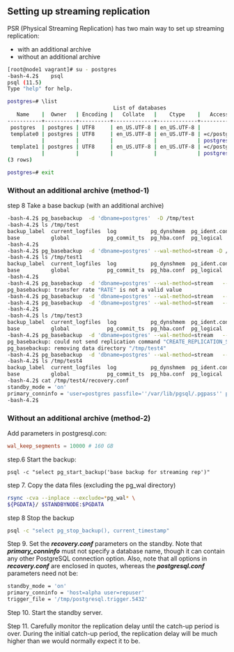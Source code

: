 ## Setting up streaming replication
PSR (Physical Streaming Replication)  has two main way to set up streaming replication:
*  with an additional archive
*  without an additional archive
```bash
[root@node1 vagrant]# su - postgres 
-bash-4.2$    psql 
psql (11.5)
Type "help" for help.

postgres=# \list
                                  List of databases
   Name    |  Owner   | Encoding |   Collate   |    Ctype    |   Access privileges
-----------+----------+----------+-------------+-------------+-----------------------
 postgres  | postgres | UTF8     | en_US.UTF-8 | en_US.UTF-8 |
 template0 | postgres | UTF8     | en_US.UTF-8 | en_US.UTF-8 | =c/postgres          +
           |          |          |             |             | postgres=CTc/postgres
 template1 | postgres | UTF8     | en_US.UTF-8 | en_US.UTF-8 | =c/postgres          +
           |          |          |             |             | postgres=CTc/postgres
(3 rows)

postgres=# exit
```
### Without  an additional archive (method-1)
step 8 Take a base  backup (with an additional archive)
```bash
-bash-4.2$ pg_basebackup  -d 'dbname=postgres'  -D /tmp/test
-bash-4.2$ ls /tmp/test
backup_label  current_logfiles  log           pg_dynshmem  pg_ident.conf  pg_multixact  pg_replslot  pg_snapshots  pg_stat_tmp  pg_tblspc    PG_VERSION  pg_xact               postgresql.conf
base          global            pg_commit_ts  pg_hba.conf  pg_logical     pg_notify     pg_serial    pg_stat       pg_subtrans  pg_twophase  pg_wal      postgresql.auto.conf
-bash-4.2$ 
-bash-4.2$ pg_basebackup  -d 'dbname=postgres' --wal-method=stream -D /tmp/test1
-bash-4.2$ ls /tmp/test1
backup_label  current_logfiles  log           pg_dynshmem  pg_ident.conf  pg_multixact  pg_replslot  pg_snapshots  pg_stat_tmp  pg_tblspc    PG_VERSION  pg_xact               postgresql.conf
base          global            pg_commit_ts  pg_hba.conf  pg_logical     pg_notify     pg_serial    pg_stat       pg_subtrans  pg_twophase  pg_wal      postgresql.auto.conf
-bash-4.2$ 
-bash-4.2$ pg_basebackup  -d 'dbname=postgres' --wal-method=stream   --max-rate=RATE  -D /tmp/test2
pg_basebackup: transfer rate "RATE" is not a valid value
-bash-4.2$ pg_basebackup  -d 'dbname=postgres' --wal-method=stream   --max-rate=3000  -D /tmp/test2
-bash-4.2$ pg_basebackup  -d 'dbname=postgres' --wal-method=stream   --max-rate=30000  --slot=myslotname --create-slot -D /tmp/test3
-bash-4.2$ 
-bash-4.2$ ls /tmp/test3
backup_label  current_logfiles  log           pg_dynshmem  pg_ident.conf  pg_multixact  pg_replslot  pg_snapshots  pg_stat_tmp  pg_tblspc    PG_VERSION  pg_xact               postgresql.conf
base          global            pg_commit_ts  pg_hba.conf  pg_logical     pg_notify     pg_serial    pg_stat       pg_subtrans  pg_twophase  pg_wal      postgresql.auto.conf
-bash-4.2$ pg_basebackup  -d 'dbname=postgres' --wal-method=stream   --max-rate=30000  --slot=myslotname --create-slot  --write-recovery-conf  -D /tmp/test4
pg_basebackup: could not send replication command "CREATE_REPLICATION_SLOT "myslotname" PHYSICAL RESERVE_WAL": ERROR:  replication slot "myslotname" already exists
pg_basebackup: removing data directory "/tmp/test4"
-bash-4.2$ pg_basebackup  -d 'dbname=postgres' --wal-method=stream   --max-rate=30000   --write-recovery-conf  -D /tmp/test4
-bash-4.2$ ls /tmp/test4
backup_label  current_logfiles  log           pg_dynshmem  pg_ident.conf  pg_multixact  pg_replslot  pg_snapshots  pg_stat_tmp  pg_tblspc    PG_VERSION  pg_xact               postgresql.conf
base          global            pg_commit_ts  pg_hba.conf  pg_logical     pg_notify     pg_serial    pg_stat       pg_subtrans  pg_twophase  pg_wal      postgresql.auto.conf  recovery.conf
-bash-4.2$ cat /tmp/test4/recovery.conf
standby_mode = 'on'
primary_conninfo = 'user=postgres passfile=''/var/lib/pgsql/.pgpass'' port=5432 sslmode=prefer sslcompression=0 krbsrvname=postgres target_session_attrs=any'
-bash-4.2$
```

### Without an additional archive (method-2)
Add parameters in postgresql.con:

```conf
wal_keep_segments = 10000 # 160 GB
```

step.6 Start the backup:

```
psql -c "select pg_start_backup('base backup for streaming rep')"
```

step 7. Copy the data files (excluding the pg_wal directory)

```bash
rsync -cva --inplace --exclude=*pg_wal* \  
${PGDATA}/ $STANDBYNODE:$PGDATA
```

step 8 Stop the backup

```bash
psql -c "select pg_stop_backup(), current_timestamp"
```

Step 9. Set the ***recovery.conf*** parameters on the standby. Note that   ***primary_conninfo*** must not specify a database name, though it can contain any other PostgreSQL connection option. Also, note that all options in  ***recovery.conf*** are enclosed in quotes, whereas the ***postgresql.conf*** parameters need not be:

```bash
standby_mode = 'on' 
primary_conninfo = 'host=alpha user=repuser' 
trigger_file = '/tmp/postgresql.trigger.5432'
```
Step 10. Start the standby server.

Step 11. Carefully monitor the replication delay until the catch-up period is over. During the initial catch-up period, the replication delay will be much higher than we would normally expect it to be.

